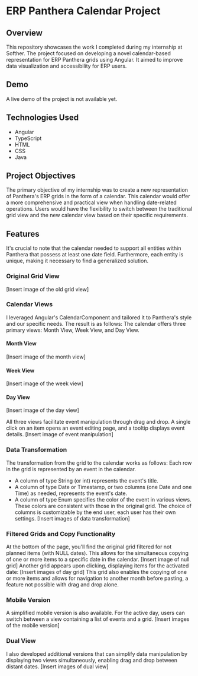 # ERP Panthera Calendar Project

## Overview
This repository showcases the work I completed during my internship at Softher. The project focused on developing a novel calendar-based representation for ERP Panthera grids using Angular. It aimed to improve data visualization and accessibility for ERP users.

## Demo
A live demo of the project is not available yet.

## Technologies Used
- Angular
- TypeScript
- HTML
- CSS
- Java

## Project Objectives
The primary objective of my internship was to create a new representation of Panthera's ERP grids in the form of a calendar. This calendar would offer a more comprehensive and practical view when handling date-related operations. Users would have the flexibility to switch between the traditional grid view and the new calendar view based on their specific requirements.

## Features
It's crucial to note that the calendar needed to support all entities within Panthera that possess at least one date field. Furthermore, each entity is unique, making it necessary to find a generalized solution.

### Original Grid View
[Insert image of the old grid view]

### Calendar Views
I leveraged Angular's CalendarComponent and tailored it to Panthera's style and our specific needs. The result is as follows: The calendar offers three primary views: Month View, Week View, and Day View.

#### Month View
[Insert image of the month view]

#### Week View
[Insert image of the week view]

#### Day View
[Insert image of the day view]

All three views facilitate event manipulation through drag and drop. A single click on an item opens an event editing page, and a tooltip displays event details.
[Insert image of event manipulation]

### Data Transformation
The transformation from the grid to the calendar works as follows: Each row in the grid is represented by an event in the calendar.
- A column of type String (or int) represents the event's title.
- A column of type Date or Timestamp, or two columns (one Date and one Time) as needed, represents the event's date.
- A column of type Enum specifies the color of the event in various views. These colors are consistent with those in the original grid. 
The choice of columns is customizable by the end user, each user has their own settings.
[Insert images of data transformation]

### Filtered Grids and Copy Functionality
At the bottom of the page, you'll find the original grid filtered for not planned items (with NULL dates). This allows for the simultaneous copying of one or more items to a specific date in the calendar.
[Insert image of null grid]
Another grid appears upon clicking, displaying items for the activated date:
[Insert images of day grid]
This grid also enables the copying of one or more items and allows for navigation to another month before pasting, a feature not possible with drag and drop alone.  

### Mobile Version
A simplified mobile version is also available. For the active day, users can switch between a view containing a list of events and a grid.
[Insert images of the mobile version]

### Dual View
I also developed additional versions that can simplify data manipulation by displaying two views simultaneously, enabling drag and drop between distant dates.
[Insert images of dual view]


